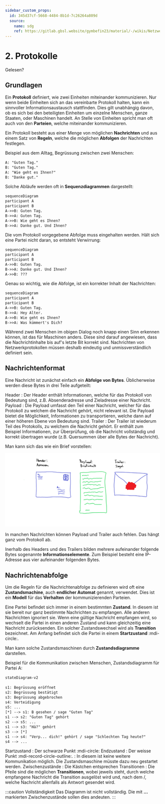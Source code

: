 ```yaml
---
sidebar_custom_props:
  id: 345d37cf-5668-4484-8b1d-7c26264a809d
  source:
    name: sdg
    ref: https://gitlab.gbsl.website/gymbefin23/material/-/wikis/Netzwerke/Protokolle
---
```


# 2. Protokolle

<Answer type="state" webKey="f85a0abb-6385-4267-b36f-906450b4ba76">Gelesen?</Answer>

## Grundlagen

Ein **Protokoll** definiert, wie zwei Einheiten miteinander kommunizieren. Nur wenn beide Einheiten sich an das vereinbarte Protokoll halten, kann ein sinnvoller Informationsaustausch stattfinden. Dies gilt unabhängig davon, ob es sich bei den beteiligten Einheiten um einzelne Menschen, ganze Staaten, oder Maschinen handelt. An Stelle von Einheiten spricht man oft auch von den **Parteien**, welche miteinander kommunizieren.

Ein Protokoll besteht aus einer Menge von möglichen **Nachrichten** und aus einem Satz von **Regeln**, welche die möglichen **Abfolgen** der Nachrichten festlegen.

Beispiel aus dem Alltag, Begrüssung zwischen zwei Menschen:

```
A: "Guten Tag."
B: "Guten Tag."
A: "Wie geht es Ihnen?"
B: "Danke gut."
```
Solche Abläufe werden oft in **Sequenzdiagrammen** dargestellt:

```mermaid
sequenceDiagram
participant A
participant B
A->>B: Guten Tag.
B->>A: Guten Tag.
A->>B: Wie geht es Ihnen?
B->>A: Danke gut. Und Ihnen?
```

Die vom Protokoll vorgegebene Abfolge muss eingehalten werden. Hält sich eine Partei nicht daran, so entsteht Verwirrung:

```mermaid
sequenceDiagram
participant A
participant B
A->>B: Guten Tag.
B->>A: Danke gut. Und Ihnen?
A->>B: ???
```

Genau so wichtig, wie die Abfolge, ist ein korrekter Inhalt der Nachrichten:

```mermaid
sequenceDiagram
participant A
participant B
A->>B: Guten Tag.
B->>A: Hey Alter.
A->>B: Wie geht es Ihnen?
B->>A: Was kümmert's Dich?
```

Während zwei Menschen im obigen Dialog noch knapp einen Sinn erkennen können, ist das für Maschinen anders. Diese sind darauf angewiesen, dass die Nachrichtinhalte bis auf's letzte Bit korrekt sind.
Nachrichten von Netzwerkprotokollen müssen deshalb eindeutig und unmissverständlich definiert sein.

## Nachrichtenformat

Eine Nachricht ist zunächst einfach ein **Abfolge von Bytes**. Üblicherweise werden diese Bytes in drei Teile aufgeteilt:

Header
: Der Header enthält Informationen, welche für das Protokoll von Bedeutung sind, z.B. Absenderadresse und Zieladresse einer Nachricht.
Payload
: Die Payload umfasst den Teil einer Nachricht, welcher für das Protokoll zu welchem die Nachricht gehört, nicht relevant ist. Die Payload bietet die Möglichkeit, Informationen zu transportieren, welche dann auf einer höheren Ebene von Bedeutung sind.
Trailer
: Der Trailer ist wiederum Teil des Protokolls, zu welchem die Nachricht gehört. Er enthält zum Beispiel Informationen, zur Überprüfung, ob die Nachricht vollständig und korrekt übertragen wurde (z.B. Quersummen über alle Bytes der Nachricht).

Man kann sich das wie ein Brief vorstellen:

![Brief](images/Brief.png)

In manchen Nachrichten können Payload und Trailer auch fehlen. Das hängt ganz vom Protokoll ab.

Inerhalb des Headers und des Trailers bilden mehrere aufeinander folgende Bytes sogenannte **Informationselemente**. Zum Beispiel besteht eine IP-Adresse aus vier aufeinander folgenden Bytes.

## Nachrichtenabfolge
Um die Regeln für die Nachrichtenabfolge zu definieren wird oft eine **Zustandsmachine**, auch **endlicher Automat** genannt, verwendet. Dies ist ein **Modell** für das **Verhalten** der kommunizierenden Parteien.

Eine Partei befindet sich immer in einem bestimmten **Zustand**. In diesem ist sie bereit nur ganz bestimmte Nachrichten zu empfangen. Alle anderen Nachrichten ignoriert sie. Wenn eine gültige Nachricht empfangen wird, so wechselt die Partei in einen anderen Zustand und kann gleichzeitig eine Nachricht zurücksenden. Ein solcher Zustandswechsel wird als **Transition** bezeichnet. Am Anfang befindet sich die Partei in einem **Startzustand** :mdi-circle:.

Man kann solche Zustandsmaschinen durch **Zustandsdiagramme** darstellen.

Beispiel für die Kommunikation zwischen Menschen, Zustandsdiagramm für Partei A:

```mermaid
stateDiagram-v2

s1: Begrüssung eröffnet
s2: Begrüssung bestätigt
s3: Begrüssung abgebrochen
s4: Verteidigung
s5: ...
[*] --> s1: B gesehen / sage "Guten Tag"
s1 --> s2: "Guten Tag" gehört
s2 --> s5: ...
s1 --> s3: "Hä?" gehört
s3 --> [*]
s1 --> s4: "Verp... dich!" gehört / sage "Schlechten Tag heute?"
s4 --> ... 
```

Startzustand
: Der schwarze Punkt :mdi-circle:
Endzustand
: Der weisse Punkt :mdi-record-circle-outline:.
: In diesem ist keine weitere Kommunikation möglich. Die Zustandsmaschine müsste dazu neu gestartet werden.
Zwischenzustände
: Die Kästchen entsprechen
Transitionen
: Die Pfeile sind die möglichen **Transitionen**, wobei jeweils steht, durch welche empfangene Nachricht die Transition ausgelöst wird und, nach dem /, welche Nachricht allenfalls als Antwort gesendet wird.

:::caution Vollständigkeit
Das Diagramm ist nicht vollständig. Die mit __...__ markierten Zwischenzustände sollen dies andeuten.
:::